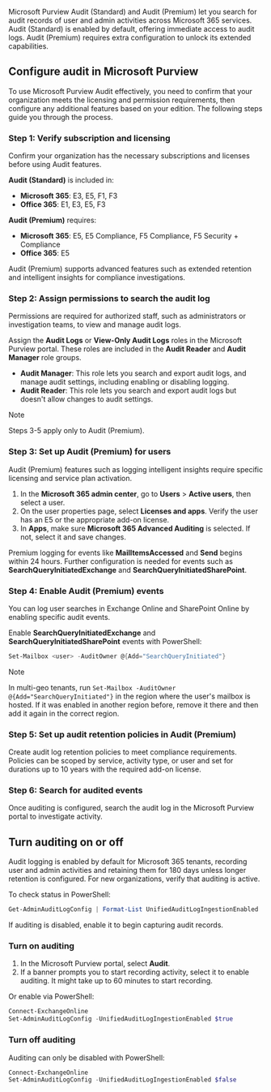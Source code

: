 Microsoft Purview Audit (Standard) and Audit (Premium) let you search for audit records of user and admin activities across Microsoft 365 services. Audit (Standard) is enabled by default, offering immediate access to audit logs. Audit (Premium) requires extra configuration to unlock its extended capabilities.

## Configure audit in Microsoft Purview

To use Microsoft Purview Audit effectively, you need to confirm that your organization meets the licensing and permission requirements, then configure any additional features based on your edition. The following steps guide you through the process.

### Step 1: Verify subscription and licensing

Confirm your organization has the necessary subscriptions and licenses before using Audit features.

**Audit (Standard)** is included in:

- **Microsoft 365**: E3, E5, F1, F3
- **Office 365**: E1, E3, E5, F3

**Audit (Premium)** requires:

- **Microsoft 365**: E5, E5 Compliance, F5 Compliance, F5 Security + Compliance
- **Office 365**: E5

Audit (Premium) supports advanced features such as extended retention and intelligent insights for compliance investigations.

### Step 2: Assign permissions to search the audit log

Permissions are required for authorized staff, such as administrators or investigation teams, to view and manage audit logs.

Assign the **Audit Logs** or **View-Only Audit Logs** roles in the Microsoft Purview portal. These roles are included in the **Audit Reader** and **Audit Manager** role groups.

- **Audit Manager**: This role lets you search and export audit logs, and manage audit settings, including enabling or disabling logging.
- **Audit Reader**: This role lets you search and export audit logs but doesn't allow changes to audit settings.

> [!NOTE]
> Steps 3-5 apply only to Audit (Premium).

### Step 3: Set up Audit (Premium) for users

Audit (Premium) features such as logging intelligent insights require specific licensing and service plan activation.

1. In the **Microsoft 365 admin center**, go to **Users** > **Active users**, then select a user.
1. On the user properties page, select **Licenses and apps**. Verify the user has an E5 or the appropriate add-on license.
1. In **Apps**, make sure **Microsoft 365 Advanced Auditing** is selected. If not, select it and save changes.

Premium logging for events like **MailItemsAccessed** and **Send** begins within 24 hours. Further configuration is needed for events such as **SearchQueryInitiatedExchange** and **SearchQueryInitiatedSharePoint**.

### Step 4: Enable Audit (Premium) events

You can log user searches in Exchange Online and SharePoint Online by enabling specific audit events.

Enable **SearchQueryInitiatedExchange** and **SearchQueryInitiatedSharePoint** events with PowerShell:

```powershell
Set-Mailbox <user> -AuditOwner @{Add="SearchQueryInitiated"}
```

> [!NOTE]
> In multi-geo tenants, run `Set-Mailbox -AuditOwner @{Add="SearchQueryInitiated"}` in the region where the user's mailbox is hosted. If it was enabled in another region before, remove it there and then add it again in the correct region.

### Step 5: Set up audit retention policies in Audit (Premium)

Create audit log retention policies to meet compliance requirements. Policies can be scoped by service, activity type, or user and set for durations up to 10 years with the required add-on license.

### Step 6: Search for audited events

Once auditing is configured, search the audit log in the Microsoft Purview portal to investigate activity.

## Turn auditing on or off

Audit logging is enabled by default for Microsoft 365 tenants, recording user and admin activities and retaining them for 180 days unless longer retention is configured. For new organizations, verify that auditing is active.

To check status in PowerShell:

```powershell
Get-AdminAuditLogConfig | Format-List UnifiedAuditLogIngestionEnabled
```

If auditing is disabled, enable it to begin capturing audit records.

### Turn on auditing

1. In the Microsoft Purview portal, select **Audit**.
1. If a banner prompts you to start recording activity, select it to enable auditing. It might take up to 60 minutes to start recording.

Or enable via PowerShell:

```powershell
Connect-ExchangeOnline
Set-AdminAuditLogConfig -UnifiedAuditLogIngestionEnabled $true
```

### Turn off auditing

Auditing can only be disabled with PowerShell:

```powershell
Connect-ExchangeOnline
Set-AdminAuditLogConfig -UnifiedAuditLogIngestionEnabled $false
```
